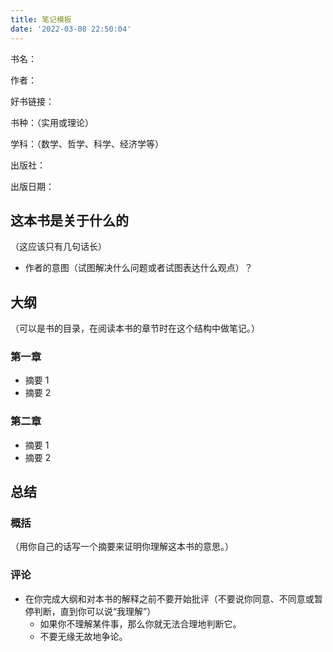 ```yaml
---
title: 笔记模板
date: '2022-03-08 22:50:04'
---
```


书名：

作者：

好书链接：

书种：（实用或理论）

学科：（数学、哲学、科学、经济学等）

出版社：

出版日期：

## 这本书是关于什么的

（这应该只有几句话长）

- 作者的意图（试图解决什么问题或者试图表达什么观点）？

## 大纲

（可以是书的目录，在阅读本书的章节时在这个结构中做笔记。）

### 第一章

- 摘要 1
- 摘要 2

### 第二章

- 摘要 1
- 摘要 2

## 总结

### 概括

（用你自己的话写一个摘要来证明你理解这本书的意思。）

### 评论

- 在你完成大纲和对本书的解释之前不要开始批评（不要说你同意、不同意或暂停判断，直到你可以说“我理解”）
  - 如果你不理解某件事，那么你就无法合理地判断它。
  - 不要无缘无故地争论。
